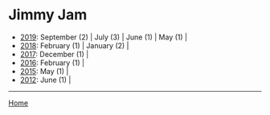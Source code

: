# Jimmy Jam

  * [2019](./jimmy-jam-2019.md): 
      September (2) | 
      July (3) | 
      June (1) | 
      May (1) | 
  * [2018](./jimmy-jam-2018.md): 
      February (1) | 
      January (2) | 
  * [2017](./jimmy-jam-2017.md): 
      December (1) | 
  * [2016](./jimmy-jam-2016.md): 
      February (1) | 
  * [2015](./jimmy-jam-2015.md): 
      May (1) | 
  * [2012](./jimmy-jam-2012.md): 
      June (1) | 

----

[Home](../)
